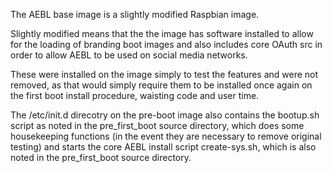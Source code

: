 The AEBL base image is a slightly modified Raspbian image.

Slightly modified means that the the image has software installed to allow for the loading of branding boot images and also includes core OAuth src in order to allow AEBL to be used on social media networks.

These were installed on the image simply to test the features and were not removed, as that would simply require them to be installed once again on the first boot install procedure, waisting code and user time.

The /etc/init.d direcotry on the pre-boot image also contains the bootup.sh script as noted in the pre_first_boot source directory, which does some housekeeping functions (in the event they are necessary to remove original testing) and starts the core AEBL install script create-sys.sh, which is also noted in the pre_first_boot source directory.
